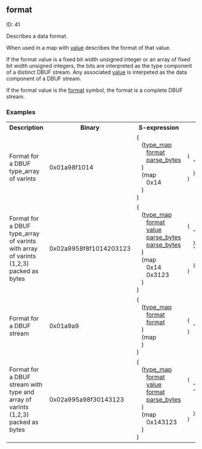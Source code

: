 ## format

ID: 41

Describes a data format.

When used in a map with [value](./value.md) describes the format of that value.

If the format value is a fixed bit width unsigned integer or an array of fixed bit width unsigned integers, the bits are interpreted as the type component of a distinct DBUF stream. Any associated [value](./value.md) is interpeted as the data component of a DBUF stream.

If the format value is the [format](./format.md) symbol, the format is a complete DBUF stream.

### Examples

<table><tr><th>Description</th><th>Binary</th><th>S-expression</th><th>Unpacked</th></tr><tr><td>Format for a DBUF type_array of varints</td><td>0x01a98f1014</td><td>(<br>&nbsp;&nbsp;&nbsp;(<a href="./type_map.md">type_map</a> <br>&nbsp;&nbsp;&nbsp;&nbsp;&nbsp;&nbsp;<a href="./format.md">format</a> <br>&nbsp;&nbsp;&nbsp;&nbsp;&nbsp;&nbsp;<a href="./parse_bytes.md">parse_bytes</a><br>&nbsp;&nbsp;&nbsp;) <br>&nbsp;&nbsp;&nbsp;(map <br>&nbsp;&nbsp;&nbsp;&nbsp;&nbsp;&nbsp;0x14<br>&nbsp;&nbsp;&nbsp;)<br>)</td><td><pre>{
  "format": {
    "0": 20
  }
}</pre></td>
<tr><td>Format for a DBUF type_array of varints with array of varints (1,2,3) packed as bytes</td><td>0x02a9958f8f1014203123</td><td>(<br>&nbsp;&nbsp;&nbsp;(<a href="./type_map.md">type_map</a> <br>&nbsp;&nbsp;&nbsp;&nbsp;&nbsp;&nbsp;<a href="./format.md">format</a> <br>&nbsp;&nbsp;&nbsp;&nbsp;&nbsp;&nbsp;<a href="./value.md">value</a> <br>&nbsp;&nbsp;&nbsp;&nbsp;&nbsp;&nbsp;<a href="./parse_bytes.md">parse_bytes</a> <br>&nbsp;&nbsp;&nbsp;&nbsp;&nbsp;&nbsp;<a href="./parse_bytes.md">parse_bytes</a><br>&nbsp;&nbsp;&nbsp;) <br>&nbsp;&nbsp;&nbsp;(map <br>&nbsp;&nbsp;&nbsp;&nbsp;&nbsp;&nbsp;0x14 <br>&nbsp;&nbsp;&nbsp;&nbsp;&nbsp;&nbsp;0x3123<br>&nbsp;&nbsp;&nbsp;)<br>)</td><td><pre>{
  "format": {
    "0": 20
  },
  "value": {
    "0": 49,
    "1": 35
  }
}</pre></td>
<tr><td>Format for a DBUF stream</td><td>0x01a9a9</td><td>(<br>&nbsp;&nbsp;&nbsp;(<a href="./type_map.md">type_map</a> <br>&nbsp;&nbsp;&nbsp;&nbsp;&nbsp;&nbsp;<a href="./format.md">format</a> <br>&nbsp;&nbsp;&nbsp;&nbsp;&nbsp;&nbsp;<a href="./format.md">format</a><br>&nbsp;&nbsp;&nbsp;) <br>&nbsp;&nbsp;&nbsp;(map<br>&nbsp;&nbsp;&nbsp;)<br>)</td><td><pre>{
  "format": "format"
}</pre></td>
<tr><td>Format for a DBUF stream with type and array of varints (1,2,3) packed as bytes</td><td>0x02a995a98f30143123</td><td>(<br>&nbsp;&nbsp;&nbsp;(<a href="./type_map.md">type_map</a> <br>&nbsp;&nbsp;&nbsp;&nbsp;&nbsp;&nbsp;<a href="./format.md">format</a> <br>&nbsp;&nbsp;&nbsp;&nbsp;&nbsp;&nbsp;<a href="./value.md">value</a> <br>&nbsp;&nbsp;&nbsp;&nbsp;&nbsp;&nbsp;<a href="./format.md">format</a> <br>&nbsp;&nbsp;&nbsp;&nbsp;&nbsp;&nbsp;<a href="./parse_bytes.md">parse_bytes</a><br>&nbsp;&nbsp;&nbsp;) <br>&nbsp;&nbsp;&nbsp;(map <br>&nbsp;&nbsp;&nbsp;&nbsp;&nbsp;&nbsp;0x143123<br>&nbsp;&nbsp;&nbsp;)<br>)</td><td><pre>{
  "format": "format",
  "value": {
    "0": 20,
    "1": 49,
    "2": 35
  }
}</pre></td></table>